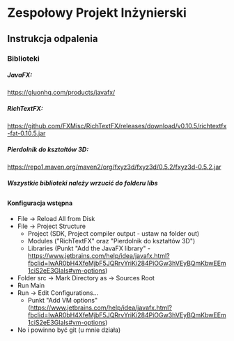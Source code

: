 # Zespołowy Projekt Inżynierski

## Instrukcja odpalenia

### Biblioteki

##### JavaFX:

https://gluonhq.com/products/javafx/

##### RichTextFX:

https://github.com/FXMisc/RichTextFX/releases/download/v0.10.5/richtextfx-fat-0.10.5.jar

##### Pierdolnik do kształtów 3D:

https://repo1.maven.org/maven2/org/fxyz3d/fxyz3d/0.5.2/fxyz3d-0.5.2.jar

##### Wszystkie biblioteki należy wrzucić do folderu libs

##

#### Konfiguracja wstępna

* File -> Reload All from Disk
* File -> Project Structure
    * Project (SDK, Project compiler output - ustaw na folder out)
    * Modules ("RichTextFX" oraz "Pierdolnik do kształtów 3D")
    * Libraries (Punkt "Add the JavaFX library﻿" - https://www.jetbrains.com/help/idea/javafx.html?fbclid=IwAR0bH4XfeMjbF5JQRrvYriKi284PiOGw3hVEyBQmKbwEEm1ciS2eE3GIaIs#vm-options)
* Folder src -> Mark Directory as -> Sources Root
* Run Main
* Run -> Edit Configurations...
   * Punkt "Add VM options" (https://www.jetbrains.com/help/idea/javafx.html?fbclid=IwAR0bH4XfeMjbF5JQRrvYriKi284PiOGw3hVEyBQmKbwEEm1ciS2eE3GIaIs#vm-options)
* No i powinno być git (u mnie działa)